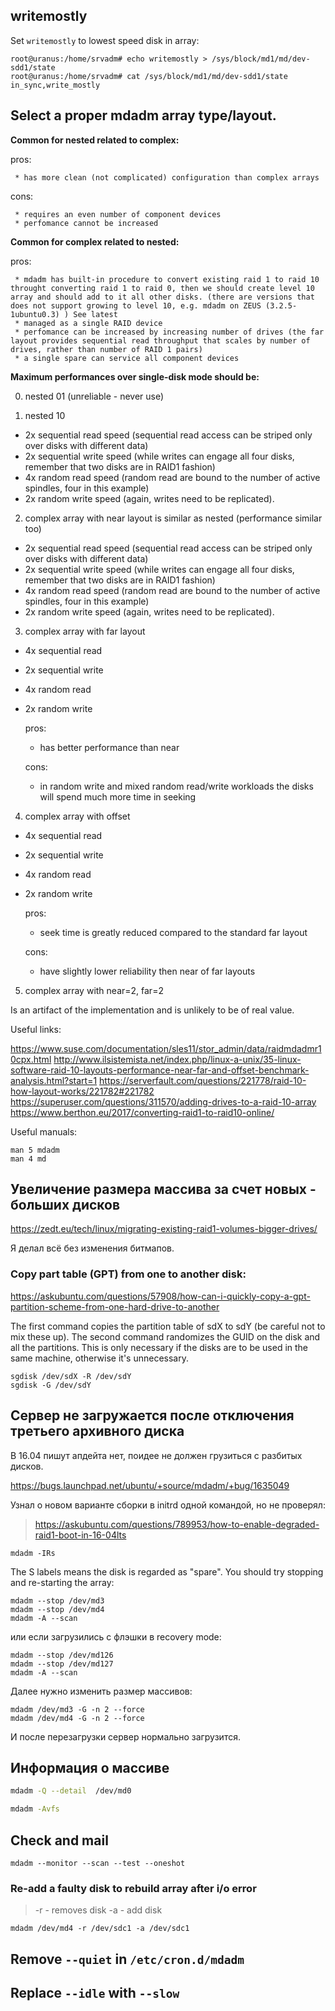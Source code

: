 ## writemostly

Set `writemostly` to lowest speed disk in array:

```
root@uranus:/home/srvadm# echo writemostly > /sys/block/md1/md/dev-sdd1/state 
root@uranus:/home/srvadm# cat /sys/block/md1/md/dev-sdd1/state 
in_sync,write_mostly
```

## Select a proper mdadm array type/layout.

**Common for nested related to complex:**

   pros:
   
     * has more clean (not complicated) configuration than complex arrays
   
   cons:
   
     * requires an even number of component devices
     * perfomance cannot be increased

**Common for complex related to nested:**

   pros:
   
     * mdadm has built-in procedure to convert existing raid 1 to raid 10 throught converting raid 1 to raid 0, then we should create level 10 array and should add to it all other disks. (there are versions that does not support growing to level 10, e.g. mdadm on ZEUS (3.2.5-1ubuntu0.3) ) See latest 
     * managed as a single RAID device
     * perfomance can be increased by increasing number of drives (the far layout provides sequential read throughput that scales by number of drives, rather than number of RAID 1 pairs)
     * a single spare can service all component devices


**Maximum performances over single-disk mode should be:**

0. nested 01 (unreliable - never use)

1. nested 10

* 2x sequential read speed (sequential read access can be striped only over disks with different data)
* 2x sequential write speed (while writes can engage all four disks, remember that two disks are in RAID1 fashion)
* 4x random read speed (random read are bound to the number of active spindles, four in this example)
* 2x random write speed (again, writes need to be replicated).

2. complex array with near layout is similar as nested (performance similar too)

* 2x sequential read speed (sequential read access can be striped only over disks with different data)
* 2x sequential write speed (while writes can engage all four disks, remember that two disks are in RAID1 fashion)
* 4x random read speed (random read are bound to the number of active spindles, four in this example)
* 2x random write speed (again, writes need to be replicated).

3. complex array with far layout

* 4x sequential read
* 2x sequential write
* 4x random read
* 2x random write

   pros:
   
     * has better performance than near
     
   cons:
   
     * in random write and mixed random read/write workloads the disks will spend much more time in seeking 

4. complex array with offset

* 4x sequential read
* 2x sequential write
* 4x random read
* 2x random write

   pros:
   
     * seek time is greatly reduced compared to the standard far layout
     
   cons: 
   
     * have slightly lower reliability then near of far layouts

5. complex array with near=2, far=2

Is an artifact of the implementation and is unlikely to be of real value.



Useful links:

https://www.suse.com/documentation/sles11/stor_admin/data/raidmdadmr10cpx.html
http://www.ilsistemista.net/index.php/linux-a-unix/35-linux-software-raid-10-layouts-performance-near-far-and-offset-benchmark-analysis.html?start=1
https://serverfault.com/questions/221778/raid-10-how-layout-works/221782#221782
https://superuser.com/questions/311570/adding-drives-to-a-raid-10-array
https://www.berthon.eu/2017/converting-raid1-to-raid10-online/

Useful manuals: 

```
man 5 mdadm
man 4 md
```


## Увеличение размера массива за счет новых - больших дисков

https://zedt.eu/tech/linux/migrating-existing-raid1-volumes-bigger-drives/

Я делал всё без изменения битмапов.



### Copy part table (GPT) from one to another disk:

https://askubuntu.com/questions/57908/how-can-i-quickly-copy-a-gpt-partition-scheme-from-one-hard-drive-to-another

The first command copies the partition table of sdX to sdY (be careful not to mix these up). The second command randomizes the GUID on the disk and all the partitions. This is only necessary if the disks are to be used in the same machine, 
otherwise it's unnecessary.

```
sgdisk /dev/sdX -R /dev/sdY 
sgdisk -G /dev/sdY
```

## Сервер не загружается после отключения третьего архивного диска

В 16.04 пишут апдейта нет, поидее не должен грузиться с разбитых дисков.

https://bugs.launchpad.net/ubuntu/+source/mdadm/+bug/1635049

Узнал о новом варианте сборки в initrd одной командой, но не проверял:

> https://askubuntu.com/questions/789953/how-to-enable-degraded-raid1-boot-in-16-04lts

```
mdadm -IRs
```

The S labels means the disk is regarded as "spare". You should try stopping and re-starting the array:

```
mdadm --stop /dev/md3
mdadm --stop /dev/md4
mdadm -A --scan
```

или если загрузились с флэшки в recovery mode:

```
mdadm --stop /dev/md126
mdadm --stop /dev/md127
mdadm -A --scan
```

Далее нужно изменить размер массивов:

```
mdadm /dev/md3 -G -n 2 --force
mdadm /dev/md4 -G -n 2 --force
```

И после перезагрузки сервер нормально загрузится.

## Информация о массиве

```bash
mdadm -Q --detail  /dev/md0

mdadm -Avfs
```

## Check and mail
```
mdadm --monitor --scan --test --oneshot
```

### Re-add a faulty disk to rebuild array after i/o error

> -r - removes disk
> -a - add disk 
```
mdadm /dev/md4 -r /dev/sdc1 -a /dev/sdc1
```

## Remove `--quiet` in `/etc/cron.d/mdadm`
## Replace `--idle` with `--slow`



